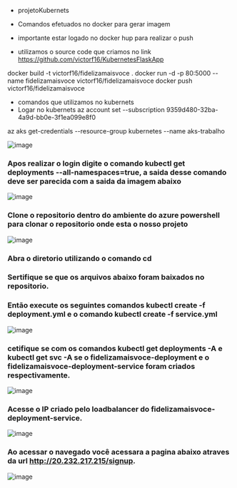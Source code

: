 * projetoKubernets

* Comandos efetuados no docker para gerar imagem
* importante estar logado no docker hup para realizar o push

* utilizamos o source code que criamos no link https://github.com/victorf16/KubernetesFlaskApp

docker build -t victorf16/fidelizamaisvoce .
docker run -d -p 80:5000 --name fidelizamaisvoce  victorf16/fidelizamaisvoce 
docker push victorf16/fidelizamaisvoce 


* comandos que utilizamos no kubernets 
* Logar no kubernets
az account set --subscription 9359d480-32ba-4a9d-bb0e-3f1ea099e8f0

az aks get-credentials --resource-group kubernetes --name aks-trabalho

![image](https://github.com/victorf16/KubernetesFlaskApp/assets/102988977/e62ee118-afde-4f20-b03b-f1100f557cb6)
### Apos realizar o login digite o comando kubectl get deployments --all-namespaces=true, a saida desse comando deve ser parecida com a saida da imagem abaixo
![image](https://github.com/victorf16/KubernetesFlaskApp/assets/102988977/ce73f495-1f56-4b6e-b9b3-3a3a0f76a0ec)

### Clone o repositorio dentro do ambiente do azure powershell para clonar o repositorio onde esta o nosso projeto
![image](https://github.com/victorf16/KubernetesFlaskApp/assets/102988977/a95c984a-4a77-44d7-9fbd-c8c50961abd2)

### Abra o diretorio utilizando o comando cd

### Sertifique se que os arquivos abaixo foram baixados no repositorio.
### Então execute os seguintes comandos kubectl create -f deployment.yml e o comando kubectl create -f service.yml  
![image](https://github.com/victorf16/KubernetesFlaskApp/assets/102988977/748fbad3-9aa7-4893-8133-a9355f1a8509)

### cetifique se com os comandos kubectl get deployments -A e kubectl get svc -A se o fidelizamaisvoce-deployment e o fidelizamaisvoce-deployment-service foram criados respectivamente.
![image](https://github.com/victorf16/KubernetesFlaskApp/assets/102988977/77ec542d-d281-406e-940a-e246a256abef)

### Acesse o IP criado pelo loadbalancer do fidelizamaisvoce-deployment-service.

![image](https://github.com/victorf16/KubernetesFlaskApp/assets/102988977/64f6305b-fc3b-4aad-ab87-a77c8abdb935)

### Ao acessar o navegado você acessara a pagina abaixo atraves da url http://20.232.217.215/signup.
![image](https://github.com/victorf16/KubernetesFlaskApp/assets/102988977/d2b1c4dc-9c58-417d-933f-3a959d702d0e)



